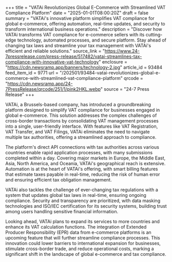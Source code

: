 +++
title = "VATAi Revolutionizes Global E-Commerce with Streamlined VAT Compliance Platform"
date = "2025-01-01T08:00:20Z"
draft = false
summary = "VATAi's innovative platform simplifies VAT compliance for global e-commerce, offering automation, real-time updates, and security to transform international business operations."
description = "Discover how VATAi transforms VAT compliance for e-commerce sellers with its cutting-edge technology, automated processes, and secure platform. Stay ahead of changing tax laws and streamline your tax management with VATAi's efficient and reliable solutions."
source_link = "https://www.24-7pressrelease.com/press-release/517482/vatai-streamlines-tax-compliance-with-innovative-vat-technology"
enclosure = "https://cdn.newsramp.app/banners/technology-2.jpg"
article_id = 93484
feed_item_id = 9771
url = "/202501/93484-vatai-revolutionizes-global-e-commerce-with-streamlined-vat-compliance-platform"
qrcode = "https://cdn.newsramp.app/24-7PressRelease/qrcode/251/1/pink2HKL.webp"
source = "24-7 Press Release"
+++

<p>VATAi, a Brussels-based company, has introduced a groundbreaking platform designed to simplify VAT compliance for businesses engaged in global e-commerce. This solution addresses the complex challenges of cross-border transactions by consolidating VAT management processes into a single, user-friendly interface. With features like VAT Registration, VAT Transfer, and VAT Filings, VATAi eliminates the need to navigate multiple tax authorities, offering a streamlined approach to compliance.</p><p>The platform's direct API connections with tax authorities across various countries enable rapid application processes, with many submissions completed within a day. Covering major markets in Europe, the Middle East, Asia, North America, and Oceania, VATAi's geographical reach is extensive. Automation is at the heart of VATAi's offering, with smart billing features that estimate taxes payable in real-time, reducing the risk of human error and ensuring efficient tax obligation management.</p><p>VATAi also tackles the challenge of ever-changing tax regulations with a system that updates global tax laws in real-time, ensuring ongoing compliance. Security and transparency are prioritized, with data masking technologies and ISO/IEC certification for its security systems, building trust among users handling sensitive financial information.</p><p>Looking ahead, VATAi plans to expand its services to more countries and enhance its VAT calculation functions. The integration of Extended Producer Responsibility (EPR) data from e-commerce platforms is an upcoming feature that will further streamline compliance processes. This innovation could lower barriers to international expansion for businesses, stimulate cross-border trade, and reduce operational costs, marking a significant shift in the landscape of global e-commerce and tax compliance.</p>